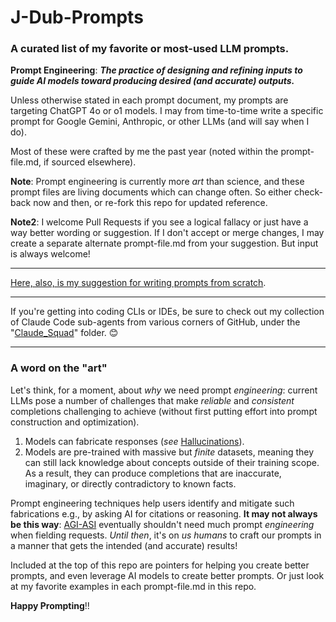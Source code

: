 # J-Dub-Prompts

### A curated list of my favorite or most-used LLM prompts.

**Prompt Engineering**: ***The practice of designing and refining inputs to guide AI models toward producing desired (and accurate) outputs.***

Unless otherwise stated in each prompt document, my prompts are targeting ChatGPT 4o or o1 models.  I may from time-to-time write a specific prompt for Google Gemini, Anthropic, or other LLMs (and will say when I do).

Most of these were crafted by me the past year (noted within the prompt-file.md, if sourced elsewhere).

**Note**: Prompt engineering is currently more *art* than science, and these prompt files are living documents which can change often.  So either check-back now and then, or re-fork this repo for updated reference.

**Note2**: I welcome Pull Requests if you see a logical fallacy or just have a way better wording or suggestion.  If I don't accept or merge changes, I may create a separate alternate prompt-file.md from your suggestion. But input is always welcome!

---

[Here, also, is my suggestion for writing prompts from scratch](https://github.com/J-DubApps/J-Dub-Prompts/blob/main/1-Elements-of-a-Good-Prompt.md).

---


If you're getting into coding CLIs or IDEs, be sure to check out my collection of Claude Code sub-agents from various corners of GitHub, under the "[Claude_Squad](https://github.com/J-DubApps/J-Dub-Prompts/Claude_Squad)" folder. 😊

---


### A word on the "art"

Let's think, for a moment, about *why* we need prompt *engineering*: current LLMs pose a number of challenges that make *reliable* and *consistent* completions challenging to achieve (without first putting effort into prompt construction and optimization).

1. Models can fabricate responses (*see* [Hallucinations](https://en.wikipedia.org/wiki/Hallucination_(artificial_intelligence))).
2. Models are pre-trained with massive but *finite* datasets, meaning they can still lack knowledge about concepts outside of their training scope. As a result, they can produce completions that are inaccurate, imaginary, or directly contradictory to known facts.

Prompt engineering techniques help users identify and mitigate such fabrications e.g., by asking AI for citations or reasoning.  **It may not always be this way**: [AGI-ASI](https://en.wikipedia.org/wiki/Artificial_general_intelligence) eventually shouldn't need much prompt *engineering* when fielding requests. *Until then*, it's on *us humans* to craft our prompts in a manner that gets the intended (and accurate) results!

Included at the top of this repo are pointers for helping you create better prompts, and even leverage AI models to create better prompts.  Or just look at my favorite examples in each prompt-file.md in this repo.

**Happy Prompting**!!
